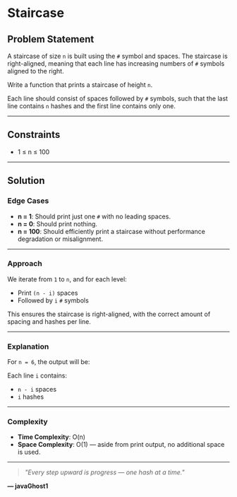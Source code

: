 # Staircase

## Problem Statement

A staircase of size `n` is built using the `#` symbol and spaces. The staircase is right-aligned, meaning that each line has increasing numbers of `#` symbols aligned to the right.

Write a function that prints a staircase of height `n`.

Each line should consist of spaces followed by `#` symbols, such that the last line contains `n` hashes and the first line contains only one.

---

## Constraints

- 1 ≤ n ≤ 100

---

## Solution

### Edge Cases

- **n = 1**: Should print just one `#` with no leading spaces.
- **n = 0**: Should print nothing.
- **n = 100**: Should efficiently print a staircase without performance degradation or misalignment.

---

### Approach

We iterate from `1` to `n`, and for each level:
- Print `(n - i)` spaces
- Followed by `i` `#` symbols

This ensures the staircase is right-aligned, with the correct amount of spacing and hashes per line.

---

### Explanation

For `n = 6`, the output will be:

Each line `i` contains:
- `n - i` spaces
- `i` hashes

---

### Complexity

- **Time Complexity**: O(n)
- **Space Complexity**: O(1) — aside from print output, no additional space is used.

---

> *"Every step upward is progress — one hash at a time."*

**— javaGhost1**
